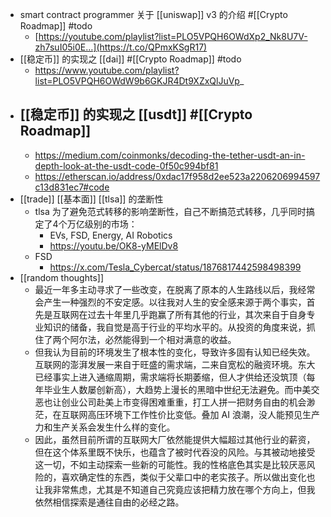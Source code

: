 - smart contract programmer 关于 [[uniswap]] v3 的介绍 #[[Crypto Roadmap]] #todo
	- [https://youtube.com/playlist?list=PLO5VPQH6OWdXp2_Nk8U7V-zh7suI05i0E…](https://t.co/QPmxKSgR17)
- [[稳定币]] 的实现之 [[dai]] #[[Crypto Roadmap]] #todo
	- https://www.youtube.com/playlist?list=PLO5VPQH6OWdW9b6GKJR4Dt9XZxQlJuVp_
- [[稳定币]] 的实现之 [[usdt]] #[[Crypto Roadmap]]
	-
	- https://medium.com/coinmonks/decoding-the-tether-usdt-an-in-depth-look-at-the-usdt-code-0f50c994bf81
	- https://etherscan.io/address/0xdac17f958d2ee523a2206206994597c13d831ec7#code
- [[trade]] [[基本面]] [[tlsa]] 的垄断性
	- tlsa 为了避免范式转移的影响垄断性，自己不断搞范式转移，几乎同时搞定了4个万亿级别的市场：
		- EVs, FSD, Energy, AI Robotics
		- https://youtu.be/OK8-yMElDv8
	- FSD
		- https://x.com/Tesla_Cybercat/status/1876817442598498399
- [[random thoughts]]
	- 最近一年多主动寻求了一些改变，在脱离了原本的人生路线以后，我经常会产生一种强烈的不安定感。以往我对人生的安全感来源于两个事实，首先是互联网在过去十年里几乎跑赢了所有其他的行业，其次来自于自身专业知识的储备，我自觉是高于行业的平均水平的。从投资的角度来说，抓住了两个阿尔法，必然能得到一个相对满意的收益。
	- 但我认为目前的环境发生了根本性的变化，导致许多固有认知已经失效。互联网的澎湃发展一来自于旺盛的需求端，二来自宽松的融资环境。东大已经事实上进入通缩周期，需求端将长期萎缩，但人才供给还没筑顶（每年毕业生人数屡创新高），大趋势上漫长的黑暗中世纪无法避免。而中美交恶也让创业公司赴美上市变得困难重重，打工人拼一把财务自由的机会渺茫，在互联网高压环境下工作性价比变低。叠加 AI 浪潮，没人能预见生产力和生产关系会发生什么样的变化。
	- 因此，虽然目前所谓的互联网大厂依然能提供大幅超过其他行业的薪资，但在这个体系里既不快乐，也蕴含了被时代吞没的风险。与其被动地接受这一切，不如主动探索一些新的可能性。我的性格底色其实是比较厌恶风险的，喜欢确定性的东西，类似于父辈口中的老实孩子。所以做出变化也让我非常焦虑，尤其是不知道自己究竟应该把精力放在哪个方向上，但我依然相信探索是通往自由的必经之路。